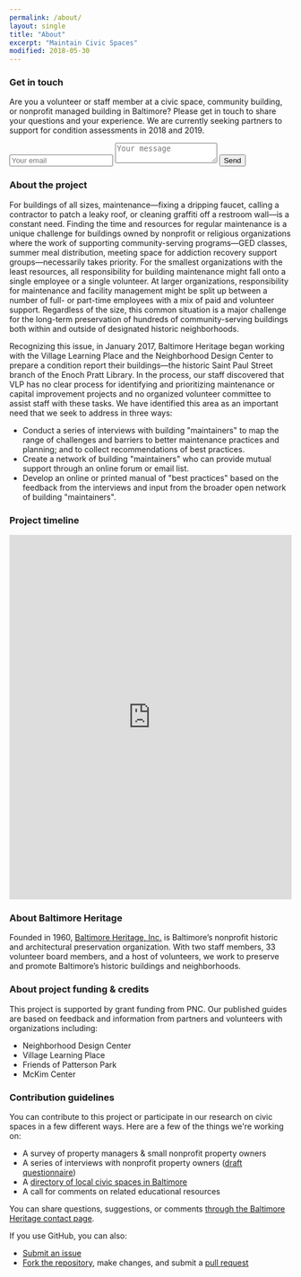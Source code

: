 ```yaml
---
permalink: /about/
layout: single
title: "About"
excerpt: "Maintain Civic Spaces"
modified: 2018-05-30
---
```


### Get in touch

Are you a volunteer or staff member at a civic space, community building, or nonprofit managed building in Baltimore? Please get in touch to share your questions and your experience. We are currently seeking partners to support for condition assessments in 2018 and 2019.

<form method="POST" action="https://formspree.io/info@baltimoreheritage.org" class="notice--primary">
  <input name="email" placeholder="Your email" type="email">
  <input type="hidden" name="_subject" value="Submission from Maintain Civic Spaces" />
  <textarea name="message" placeholder="Your message"></textarea>
  <button type="submit" class="btn btn--info btn--x-large">Send</button>
</form>

### About the project

For buildings of all sizes, maintenance—fixing a dripping faucet, calling a contractor to patch a leaky roof, or cleaning graffiti off a restroom wall—is a constant need. Finding the time and resources for regular maintenance is a unique challenge for buildings owned by nonprofit or religious organizations where the work of supporting community-serving programs—GED classes, summer meal distribution, meeting space for addiction recovery support groups—necessarily takes priority. For the smallest organizations with the least resources, all responsibility for building maintenance might fall onto a single employee or a single volunteer. At larger organizations, responsibility for maintenance and facility management might be split up between a number of full- or part-time employees with a mix of paid and volunteer support. Regardless of the size, this common situation is a major challenge for the long-term preservation of hundreds of community-serving buildings both within and outside of designated historic neighborhoods.

Recognizing this issue, in January 2017, Baltimore Heritage began working with the Village Learning Place and the Neighborhood Design Center to prepare a condition report their buildings—the historic Saint Paul Street branch of the Enoch Pratt Library. In the process, our staff discovered that VLP has no clear process for identifying and prioritizing maintenance or capital improvement projects and no organized volunteer committee to assist staff with these tasks. We have identified this area as an important need that we seek to address in three ways:

- Conduct a series of interviews with building "maintainers" to map the range of challenges and barriers to better maintenance practices and planning; and to collect recommendations of best practices.
- Create a network of building "maintainers" who can provide mutual support through an online forum or email list.
- Develop an online or printed manual of "best practices" based on the feedback from the interviews and input from the broader open network of building "maintainers".

### Project timeline

<iframe src='https://cdn.knightlab.com/libs/timeline3/latest/embed/index.html?source=1R5KUA75FWFUTt4qzqfnisB6WTP4vN1jwrVWe8Dhpd90&font=Default&lang=en&initial_zoom=2&height=650' width='100%' height='650' webkitallowfullscreen mozallowfullscreen allowfullscreen frameborder='0'></iframe>

### About Baltimore Heritage

Founded in 1960, [Baltimore Heritage, Inc.](https://baltimoreheritage.org/about/) is Baltimore’s nonprofit historic and architectural preservation organization. With two staff members, 33 volunteer board members, and a host of volunteers, we work to preserve and promote Baltimore’s historic buildings and neighborhoods.

### About project funding & credits

This project is supported by grant funding from PNC. Our published guides are based on feedback and information from partners and volunteers with organizations including:

- Neighborhood Design Center
- Village Learning Place
- Friends of Patterson Park
- McKim Center

### Contribution guidelines

You can contribute to this project or participate in our research on civic spaces in a few different ways. Here are a few of the things we're working on:

- A survey of property managers & small nonprofit property owners
- A series of interviews with nonprofit property owners ([draft questionnaire](https://docs.google.com/document/d/1g1_s-1zh1Dhax-eqjGYv-XV6hrQ63FPS3D9fakIhD6s/edit?usp=sharing))
- A [directory of local civic spaces in Baltimore](https://baltimoreheritage.github.io/civicspaces/directory/)
- A call for comments on related educational resources

You can share questions, suggestions, or comments [through the Baltimore Heritage contact page](https://baltimoreheritage.org/contact/).

If you use GitHub, you can also:

- [Submit an issue](https://github.com/baltimoreheritage/civicspaces/issues)
- [Fork the repository](https://github.com/baltimoreheritage/civicspaces/pulls#fork-destination-box), make changes, and submit a [pull request](https://github.com/baltimoreheritage/civicspaces/pulls)
